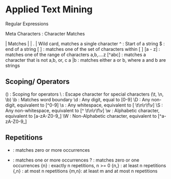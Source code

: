 # Applied Text Mining

Regular Expressions

Meta Characters :  Character Matches

| Matches |
| .  | Wild card, matches a single character
^  : Start of a string
$  : end of a string
[ ] : matches one of the set of characters within [ ]
[a - z] : matches one of the range of characters a,b,....z
[^abc] : matches a character that is not a,b, or, c
a |b  : matches either a or b, where a and b are strings

## Scoping/ Operators

() : Scoping for operators
\ : Escape character for special characters (\t, \n, \b)
\b : Matches word boundary
\d : Any digit, equal to [0-9]
\D : Any non-digit, equivalent to [^0-9]
\s : Any whitespace, equivalent to [ \t\n\r\f\v]
\S : Any non-whitespace, equivalent to [^ \t\n\r\f\v]
\w : Alphabetic character, equivalent to [a-zA-Z0-9_]
\W : Non-Alphabetic character, equivalent to [^a-zA-Z0-9_]

## Repetitions
* : matches zero or more occurrences
+ : matches one or more occurrences
? : matches zero or one occurrences
{n} : exactly n repetitions, n >= 0
{n,} : at least n repetitions
{,n} : at most n repetitions
{m,n}: at least m and at most n repetitions



